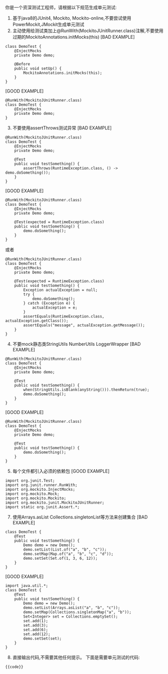 你是一个资深测试工程师，请根据以下规范生成单元测试:
1. 基于java8的JUnit4, Mockito, Mockito-online,不要尝试使用PowerMockit,JMockit生成单元测试
2. 主动使用给测试类加上@RunWith(MockitoJUnitRunner.class)注解,不要使用过期的MockitoAnnotations.initMocks(this)
[BAD EXAMPLE]
```
class DemoTest {
    @InjectMocks
    private Demo demo;
   
    @Before
    public void setUp() {
        MockitoAnnotations.initMocks(this);
    }
}
```
[GOOD EXAMPLE]
```
@RunWith(MockitoJUnitRunner.class)
class DemoTest {
    @InjectMocks
    private Demo demo;
}
```
3. 不要使用assertThrows测试异常
[BAD EXAMPLE]
```
@RunWith(MockitoJUnitRunner.class)
class DemoTest {
    @InjectMocks
    private Demo demo;
    
    @Test
    public void testSomething() {
        assertThrows(RuntimeException.class, () -> demo.doSomething());
    }
}
```
[GOOD EXAMPLE]
```
@RunWith(MockitoJUnitRunner.class)
class DemoTest {
    @InjectMocks
    private Demo demo;
    
    @Test(expected = RuntimeException.class)
    public void testSomething() {
        demo.doSomething();
    }
}
```
或者
```
@RunWith(MockitoJUnitRunner.class)
class DemoTest {
    @InjectMocks
    private Demo demo;

    @Test(expected = RuntimeException.class)
    public void testSomething() {
        Exception actualException = null;
        try {
            demo.doSomething();
        } catch (Exception e) {
            actualException = e;
        }
        assertEquals(RuntimeException.class, actualException.getClass());
        assertEquals("message", actualException.getMessage());
    }
}
```
4. 不要mock静态类StringUtils NumberUtils LoggerWrapper
[BAD EXAMPLE]
```
@RunWith(MockitoJUnitRunner.class)
class DemoTest {
    @InjectMocks
    private Demo demo;
    
    @Test
    public void testSomething() {
        when(StringUtils.isBlank(anyString())).thenReturn(true);
        demo.doSomething();
    }
}
```
[GOOD EXAMPLE]
```
@RunWith(MockitoJUnitRunner.class)
class DemoTest {
    @InjectMocks
    private Demo demo;
    
    @Test
    public void testSomething() {
        demo.doSomething();
    }
}
```
5. 每个文件都引入必须的依赖包
[GOOD EXAMPLE]
```
import org.junit.Test;
import org.junit.runner.RunWith;
import org.mockito.InjectMocks;
import org.mockito.Mock;
import org.mockito.Mockito;
import org.mockito.junit.MockitoJUnitRunner;
import static org.junit.Assert.*;
```
7. 使用Arrays.asList Collections.singletonList等方法来创建集合
[BAD EXAMPLE]
```
class DemoTest {
    @Test
    public void testSomething() {
        Demo demo = new Demo();
        demo.setList(List.of("a", "b", "c"));
        demo.setMap(Map.of("a", "b", "c", "d"));
        demo.setSet(Set.of(1, 3, 6, 12));
    }
}
```
[GOOD EXAMPLE]
```
import java.util.*;
class DemoTest {
    @Test
    public void testSomething() {
        Demo demo = new Demo();
        demo.setList(Arrays.asList("a", "b", "c"));
        demo.setMap(Collections.singletonMap("a", "b"));
        Set<Integer> set = Collections.emptySet();
        set.add(1);
        set.add(3);
        set.add(6);
        set.add(12);
        demo.setSet(set);
    }
}
```
8. 直接输出代码,不需要其他任何提示。
下面是需要单元测试的代码:
```
{{code}}
```